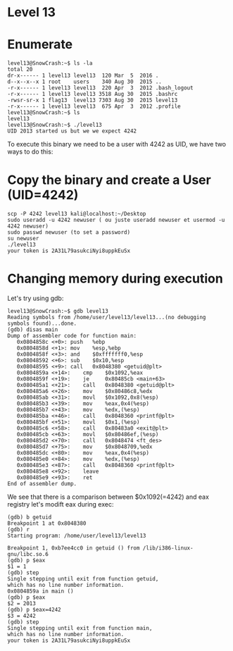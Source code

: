 # Level 13

# Enumerate

    level13@SnowCrash:~$ ls -la
	total 20
	dr-x------ 1 level13 level13  120 Mar  5  2016 .
	d--x--x--x 1 root    users    340 Aug 30  2015 ..
	-r-x------ 1 level13 level13  220 Apr  3  2012 .bash_logout
	-r-x------ 1 level13 level13 3518 Aug 30  2015 .bashrc
	-rwsr-sr-x 1 flag13  level13 7303 Aug 30  2015 level13
	-r-x------ 1 level13 level13  675 Apr  3  2012 .profile
	level13@SnowCrash:~$ ls
	level13
	level13@SnowCrash:~$ ./level13
	UID 2013 started us but we we expect 4242
To execute this binary we need to be a user with 4242 as UID, we have two ways to do this:

# Copy the binary and create a User (UID=4242)

    scp -P 4242 level13 kali@localhost:~/Desktop
    sudo useradd -u 4242 newuser ( ou juste useradd newuser et usermod -u 4242 newuser)
    sudo passwd newuser (to set a password)
    su newuser
    ./level13
    your token is 2A31L79asukciNyi8uppkEuSx

# Changing memory during execution

Let's try using gdb:

    level13@SnowCrash:~$ gdb level13
    Reading symbols from /home/user/level13/level13...(no debugging symbols found)...done.
    (gdb) disas main
    Dump of assembler code for function main:
	   0x0804858c <+0>:	push   %ebp
	   0x0804858d <+1>:	mov    %esp,%ebp
	   0x0804858f <+3>:	and    $0xfffffff0,%esp
	   0x08048592 <+6>:	sub    $0x10,%esp
	   0x08048595 <+9>:	call   0x8048380 <getuid@plt>
	   0x0804859a <+14>:	cmp    $0x1092,%eax
	   0x0804859f <+19>:	je     0x80485cb <main+63>
	   0x080485a1 <+21>:	call   0x8048380 <getuid@plt>
	   0x080485a6 <+26>:	mov    $0x80486c8,%edx
	   0x080485ab <+31>:	movl   $0x1092,0x8(%esp)
	   0x080485b3 <+39>:	mov    %eax,0x4(%esp)
	   0x080485b7 <+43>:	mov    %edx,(%esp)
	   0x080485ba <+46>:	call   0x8048360 <printf@plt>
	   0x080485bf <+51>:	movl   $0x1,(%esp)
	   0x080485c6 <+58>:	call   0x80483a0 <exit@plt>
	   0x080485cb <+63>:	movl   $0x80486ef,(%esp)
	   0x080485d2 <+70>:	call   0x8048474 <ft_des>
	   0x080485d7 <+75>:	mov    $0x8048709,%edx
	   0x080485dc <+80>:	mov    %eax,0x4(%esp)
	   0x080485e0 <+84>:	mov    %edx,(%esp)
	   0x080485e3 <+87>:	call   0x8048360 <printf@plt>
	   0x080485e8 <+92>:	leave
	   0x080485e9 <+93>:	ret
	End of assembler dump.
We see that there is a comparison between $0x1092(=4242) and eax registry let's modift eax during exec:

    (gdb) b getuid
	Breakpoint 1 at 0x8048380
	(gdb) r
	Starting program: /home/user/level13/level13

	Breakpoint 1, 0xb7ee4cc0 in getuid () from /lib/i386-linux-gnu/libc.so.6
	(gdb) p $eax
	$1 = 1
	(gdb) step
	Single stepping until exit from function getuid,
	which has no line number information.
	0x0804859a in main ()
	(gdb) p $eax
	$2 = 2013
	(gdb) p $eax=4242
	$3 = 4242
	(gdb) step
	Single stepping until exit from function main,
	which has no line number information.
	your token is 2A31L79asukciNyi8uppkEuSx
